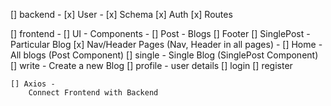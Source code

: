 [] backend -
    [x] User - 
        [x] Schema
        [x] Auth
        [x] Routes

[] frontend -
    [] UI - 
            Components - 
                [] Post -  Blogs
                [] Footer
                [] SinglePost - Particular Blog
                [x] Nav/Header
            Pages (Nav, Header in all pages) - 
                [] Home - All blogs (Post Component)
                [] single - Single Blog (SinglePost Component)
                [] write - Create a new Blog
                [] profile - user details
                [] login 
                [] register

    [] Axios -
        Connect Frontend with Backend
